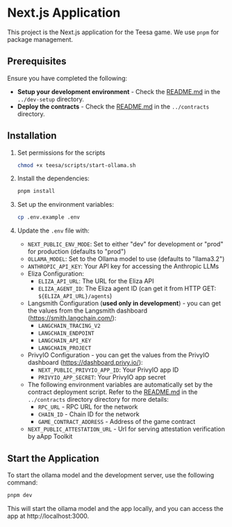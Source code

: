 # Next.js Application

This project is the Next.js application for the Teesa game. We use `pnpm` for package management.

## Prerequisites

Ensure you have completed the following:
- **Setup your development environment** - Check the [README.md](../dev-setup/README.md) in the `../dev-setup` directory.
- **Deploy the contracts** - Check the [README.md](../contracts/README.md) in the `../contracts` directory.

## Installation

1. Set permissions for the scripts
   ```bash
   chmod +x teesa/scripts/start-ollama.sh
   ```

2. Install the dependencies:
   ```bash
   pnpm install
   ```

3. Set up the environment variables:
   ```bash
   cp .env.example .env
   ```

4. Update the `.env` file with:
   - `NEXT_PUBLIC_ENV_MODE`: Set to either "dev" for development or "prod" for production (defaults to "prod")
   - `OLLAMA_MODEL`: Set to the Ollama model to use (defaults to "llama3.2")
   - `ANTHROPIC_API_KEY`: Your API key for accessing the Anthropic LLMs
   - Eliza Configuration:
     - `ELIZA_API_URL`: The URL for the Eliza API
     - `ELIZA_AGENT_ID`: The Eliza agent ID (can get it from HTTP GET: `${ELIZA_API_URL}/agents`)
   - Langsmith Configuration (**used only in development**) - you can get the values from the Langsmith dashboard (https://smith.langchain.com/):
     - `LANGCHAIN_TRACING_V2`
     - `LANGCHAIN_ENDPOINT`
     - `LANGCHAIN_API_KEY`
     - `LANGCHAIN_PROJECT`
   - PrivyIO Configuration - you can get the values from the PrivyIO dashboard (https://dashboard.privy.io/):
     - `NEXT_PUBLIC_PRIVYIO_APP_ID`: Your PrivyIO app ID
     - `PRIVYIO_APP_SECRET`: Your PrivyIO app secret
   - The following environment variables are automatically set by the contract deployment script. Refer to the [README.md](../contracts/README.md) in the `../contracts` directory directory for more details:
      - `RPC_URL` - RPC URL for the network
      - `CHAIN_ID` - Chain ID for the network
      - `GAME_CONTRACT_ADDRESS` - Address of the game contract
   - `NEXT_PUBLIC_ATTESTATION_URL` - Url for serving attestation verification by aApp Toolkit
## Start the Application

To start the ollama model and the development server, use the following command:
```bash
pnpm dev
```
This will start the ollama model and the app locally, and you can access the app at http://localhost:3000.
